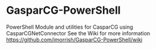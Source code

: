 # GasparCG-PowerShell
PowerShell Module and utilities for CasparCG using CasparCGNetConnector 
See the Wiki for more information https://github.com/imorrish/GasparCG-PowerShell/wiki
